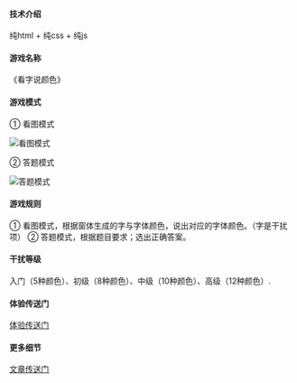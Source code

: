#### 技术介绍
纯html + 纯css + 纯js
#### 游戏名称
《看字说颜色》
#### 游戏模式
① 看图模式 

![看图模式 ](https://p3-juejin.byteimg.com/tos-cn-i-k3u1fbpfcp/3e4e6a00c684403fbb18ccd03470a942~tplv-k3u1fbpfcp-watermark.image?)

② 答题模式

![答题模式 ](https://p3-juejin.byteimg.com/tos-cn-i-k3u1fbpfcp/bdd3d363642f4236944738897a7cf254~tplv-k3u1fbpfcp-watermark.image?)

#### 游戏规则
① 看图模式，根据窗体生成的字与字体颜色，说出对应的字体颜色。（字是干扰项） 
② 答题模式，根据题目要求；选出正确答案。

#### 干扰等级
入门（5种颜色）、初级（8种颜色）、中级（10种颜色）、高级（12种颜色）.

#### 体验传送门

[体验传送门](https://javadoc.nanfangzhe.cn/game/font-color)

#### 更多细节
[文章传送门](https://juejin.cn/post/7089096317481254920)